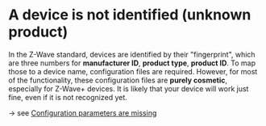 # A device is not identified (unknown product)

In the Z-Wave standard, devices are identified by their "fingerprint", which are three numbers for **manufacturer ID**, **product type**, **product ID**. To map those to a device name, configuration files are required. However, for most of the functionality, these configuration files are **purely cosmetic**, especially for Z-Wave+ devices. It is likely that your device will work just fine, even if it is not recognized yet.

→ see [Configuration parameters are missing](troubleshooting/missing-config-params.md)
